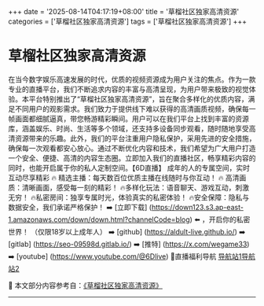 +++
date = '2025-08-14T04:17:19+08:00'
title = '草榴社区独家高清资源'
categories = ['草榴社区独家高清资源']
tags = ['草榴社区独家高清资源']
+++

# 草榴社区独家高清资源

在当今数字娱乐高速发展的时代，优质的视频资源成为用户关注的焦点。作为一款专业的直播平台，我们不断追求内容的丰富与高清呈现，为用户带来极致的视觉体验。本平台特别推出了“草榴社区独家高清资源”，旨在聚合多样化的优质内容，满足不同用户的观影需求。我们致力于提供线下难以获得的高清画质视频，确保每一帧画面都细腻逼真，带您畅游精彩瞬间。用户可以在我们平台上找到丰富的资源库，涵盖娱乐、时尚、生活等多个领域，还支持多设备同步观看，随时随地享受高清资源带来的乐趣。此外，我们的平台注重用户隐私保护，采用先进的安全措施，确保每一次观看都安心放心。通过不断优化内容和技术，我们希望为广大用户打造一个安全、便捷、高清的内容生态圈。立即加入我们的直播社区，畅享精彩内容的同时，也能开启属于你的私人定制空间。【6D直播】 成年的人的专属空间，实时互动尽享精彩 🔥 精选主播：每天数百位优质主播在线随时与你互动！ 🔥 高清画质：清晰画面，感受每一刻的精彩！ 🔥多样化玩法：语音聊天、游戏互动，刺激无穷！ 🔥私密房间：独享专属时光，体验真实的私密体验！ 🔥安全保障：隐私与数据安全，我们承诺严格保护！ ➡️ [立即下载] (https://down123.s3.ap-east-1.amazonaws.com/down/down.html?channelCode=blog) ⬅️ ，开启你的私密世界！ （仅限18岁以上成年人） ➡️ [github] (https://aldult-live.github.io/) ➡️ [gitlab] (https://seo-09598d.gitlab.io/) ➡️ [推特] (https://x.com/wegame33) ➡️ [youtube] (https://www.youtube.com/@6Dlive) 🔞直播福利导航   [导航站1](https://webstack-86085a.gitlab.io/)[导航站2](https://onlygit123-2.github.io/)


📘 本文部分内容参考自：[《草榴社区独家高清资源》](https://webstack-hugo-9.pages.dev/)

---
